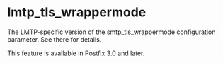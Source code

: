 # lmtp_tls_wrappermode 

 The LMTP-specific version of the smtp_tls_wrappermode configuration
parameter. See there for details. 

 This feature is available in Postfix 3.0 and later. 


